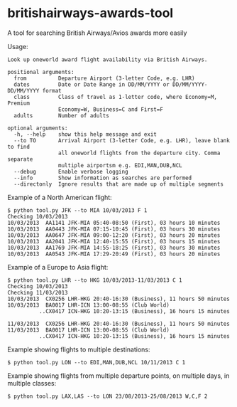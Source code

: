 britishairways-awards-tool
==========================

A tool for searching British Airways/Avios awards more easily

Usage:

    Look up oneworld award flight availability via British Airways.

    positional arguments:
      from          Departure Airport (3-letter Code, e.g. LHR)
      dates         Date or Date Range in DD/MM/YYYY or DD/MM/YYYY-DD/MM/YYYY format
      class         Class of travel as 1-letter code, where Economy=M, Premium
                    Economy=W, Business=C and First=F
      adults        Number of adults

    optional arguments:
      -h, --help    show this help message and exit
      --to TO       Arrival Airport (3-letter Code, e.g. LHR), leave blank to find
                    all oneworld flights from the departure city. Comma separate
                    multiple airportsm e.g. EDI,MAN,DUB,NCL
      --debug       Enable verbose logging
      --info        Show information as searches are performed
      --directonly  Ignore results that are made up of multiple segments




Example of a North American flight:

    $ python tool.py JFK --to MIA 10/03/2013 F 1
    Checking 10/03/2013
    10/03/2013  AA1141 JFK-MIA 05:40-08:50 (First), 03 hours 10 minutes
    10/03/2013  AA0443 JFK-MIA 07:15-10:45 (First), 03 hours 30 minutes
    10/03/2013  AA0647 JFK-MIA 09:00-12:20 (First), 03 hours 20 minutes
    10/03/2013  AA2041 JFK-MIA 12:40-15:55 (First), 03 hours 15 minutes
    10/03/2013  AA1769 JFK-MIA 14:55-18:25 (First), 03 hours 30 minutes
    10/03/2013  AA0543 JFK-MIA 17:29-20:49 (First), 03 hours 20 minutes


Example of a Europe to Asia flight:

    $ python tool.py LHR --to HKG 10/03/2013-11/03/2013 C 1
    Checking 10/03/2013
    Checking 11/03/2013
    10/03/2013  CX0256 LHR-HKG 20:40-16:30 (Business), 11 hours 50 minutes
    10/03/2013  BA0017 LHR-ICN 13:00-08:55 (Club World)
              ..CX0417 ICN-HKG 10:20-13:15 (Business), 16 hours 15 minutes

    11/03/2013  CX0256 LHR-HKG 20:40-16:30 (Business), 11 hours 50 minutes
    11/03/2013  BA0017 LHR-ICN 13:00-08:55 (Club World)
              ..CX0417 ICN-HKG 10:20-13:15 (Business), 16 hours 15 minutes

Example showing flights to multiple destinations:

    $ python tool.py LON --to EDI,MAN,DUB,NCL 10/11/2013 C 1

Example showing flights from multiple departure points, on multiple days, in multiple classes:

    $ python tool.py LAX,LAS --to LON 23/08/2013-25/08/2013 W,C,F 2
